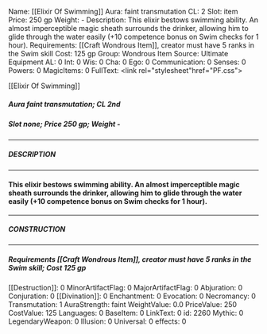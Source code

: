 Name: [[Elixir Of Swimming]]
Aura: faint transmutation
CL: 2
Slot: item
Price: 250 gp
Weight: -
Description: This elixir bestows swimming ability. An almost imperceptible magic sheath surrounds the drinker, allowing him to glide through the water easily (+10 competence bonus on Swim checks for 1 hour).
Requirements: [[Craft Wondrous Item]], creator must have 5 ranks in the Swim skill
Cost: 125 gp
Group: Wondrous Item
Source: Ultimate Equipment
AL: 0
Int: 0
Wis: 0
Cha: 0
Ego: 0
Communication: 0
Senses: 0
Powers: 0
MagicItems: 0
FullText: <link rel="stylesheet"href="PF.css"><div class="heading"><p class="alignleft">[[Elixir Of Swimming]]</p><div style="clear: both;"></div></div><div><h5><b>Aura </b>faint transmutation; <b>CL </b>2nd</h5><h5><b>Slot </b>none; <b>Price </b>250 gp; <b>Weight </b>-</h5></div><hr/><div><h5><b>DESCRIPTION</b></h5></div><hr/><div><h4><p>This elixir bestows swimming ability. An almost imperceptible magic sheath surrounds the drinker, allowing him to glide through the water easily (+10 competence bonus on Swim checks for 1 hour).</p></h4></div><hr/><div><h5><b>CONSTRUCTION</b></h5></div><hr/><div><h5><b>Requirements </b>[[Craft Wondrous Item]], creator must have 5 ranks in the Swim skill; <b>Cost </b>125 gp</h5></div>
[[Destruction]]: 0
MinorArtifactFlag: 0
MajorArtifactFlag: 0
Abjuration: 0
Conjuration: 0
[[Divination]]: 0
Enchantment: 0
Evocation: 0
Necromancy: 0
Transmutation: 1
AuraStrength: faint
WeightValue: 0.0
PriceValue: 250
CostValue: 125
Languages: 0
BaseItem: 0
LinkText: 0
id: 2260
Mythic: 0
LegendaryWeapon: 0
Illusion: 0
Universal: 0
effects: 0
